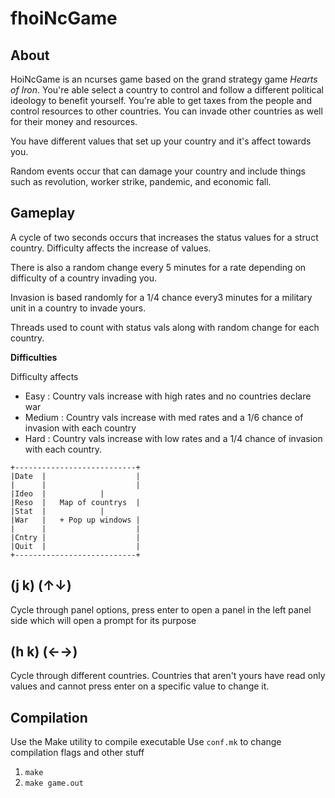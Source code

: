 fhoiNcGame
=========

About
---------

HoiNcGame is an ncurses game based on the grand strategy game _Hearts of Iron_. You're able 
select a country to control and follow a different political ideology to benefit yourself.
You're able to get taxes from the people and control resources to other countries. You can
invade other countries as well for their money and resources.

You have different values that set up your country and it's affect towards you.

Random events occur that can damage your country and include things such as
revolution, worker strike, pandemic, and economic fall.


Gameplay
-----------
A cycle of two seconds occurs that increases the status values
for a struct country. Difficulty affects the increase of values.

There is also a random change every 5 minutes for a rate depending on difficulty of a country
invading you.

Invasion is based randomly for a 1/4 chance every3 minutes for a military unit
in a country to invade yours.

Threads used to count with status vals along with random change for each country.


**Difficulties**

Difficulty affects 

* Easy		: Country vals increase with high rates and no countries declare war
* Medium	: Country vals increase with med rates and a 1/6 chance of invasion with each country
* Hard		: Country vals increase with low rates and a 1/4 chance of invasion with each country.

```
+---------------------------+
|Date  |                    |
|      |                    |
|Ideo  |		    |
|Reso  |   Map of countrys  |
|Stat  |   		    |
|War   |   + Pop up windows |
|      |                    |
|Cntry |                    |
|Quit  |                    |
+---------------------------+
```

(j k) (↑↓)
----------
Cycle through panel options, press enter
to open a panel in the left panel side which
will open a prompt for its purpose

(h k) (←→)
----------
Cycle through different countries. Countries
that aren't yours have read only values and cannot
press enter on a specific value to change it.

Compilation
----------------------------
Use the Make utility to compile executable
Use `conf.mk` to change compilation flags and other stuff

1. `make`
2. `make game.out`
